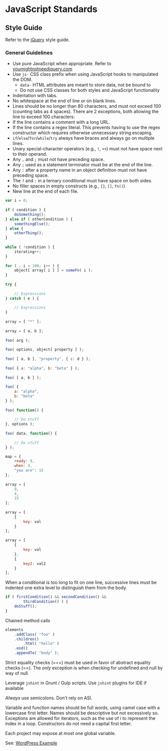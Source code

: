# JavaScript Standards

## Style Guide
Refer to the [jQuery](http://contribute.jquery.org/style-guide/js/) style guide.


### General Guidelines

- Use pure JavaScript when appropriate. Refer to [youmightnotneedjquery.com](http://youmightnotneedjquery.com/)
- Use `js-` CSS class prefix when using JavaScript hooks to manipulated the DOM.
	- `data-` HTML attributes are meant to store data, not be bound to
	- Do not use CSS classes for both styles and JavaScript functionality
- Indentation with tabs.
- No whitespace at the end of line or on blank lines.
- Lines should be no longer than 80 characters, and must not exceed 100 (counting tabs as 4 spaces). There are 2 exceptions, both allowing the line to exceed 100 characters:
- If the line contains a comment with a long URL.
- If the line contains a regex literal. This prevents having to use the regex constructor which requires otherwise unnecessary string escaping.
- `if`/`else`/`for`/`while`/`try` always have braces and always go on multiple lines.
- Unary special-character operators (e.g., `!`, `++`) must not have space next to their operand.
- Any `,` and `;` must not have preceding space.
- Any `;` used as a statement terminator must be at the end of the line.
- Any `:` after a property name in an object definition must not have preceding space.
- The `?` and `:` in a ternary conditional must have space on both sides.
- No filler spaces in empty constructs (e.g., `{}`, `[]`, `fn()`)
- New line at the end of each file.

```js
var i = 0;
 
if ( condition ) {
    doSomething();
} else if ( otherCondition ) {
    somethingElse();
} else {
    otherThing();
}
 
while ( !condition ) {
    iterating++;
}
 
for ( ; i < 100; i++ ) {
    object[ array[ i ] ] = someFn( i );
}
 
try {
 
    // Expressions
} catch ( e ) {
 
    // Expressions
}
 
array = [ "*" ];
 
array = [ a, b ];
 
foo( arg );
 
foo( options, object[ property ] );
 
foo( [ a, b ], "property", { c: d } );
 
foo( { a: "alpha", b: "beta" } );
 
foo( [ a, b ] );
 
foo( {
    a: "alpha",
    b: "beta"
} );
 
foo( function() {
 
    // Do stuff
}, options );
 
foo( data, function() {
 
    // Do stuff
} );

map = {
    ready: 9,
    when: 4,
    "you are": 15
};
 
array = [
    9,
    4,
    15
];
 
array = [
    {
        key: val
    }
];
 
array = [
    {
        key: val
    },
    {
        key2: val2
    }
];

```

When a conditional is too long to fit on one line, successive lines must be indented one extra level to distinguish them from the body.

```js
if ( firstCondition() && secondCondition() &&
    	thirdCondition() ) {
	doStuff();
}

```

Chained method calls

```js
elements
    .addClass( "foo" )
    .children()
        .html( "hello" )
    .end()
    .appendTo( "body" );
```


Strict equality checks (===) must be used in favor of abstract equality checks (==). The *only* exception is when checking for undefined and null by way of null.

Leverage `jshint` in Grunt / Gulp scripts. Use `jshint` plugins for IDE if available

_Always_ use semicolons. Don't rely on ASI.

Variable and function names should be full words, using camel case with a lowercase first letter. Names should be descriptive but not excessively so. Exceptions are allowed for iterators, such as the use of i to represent the index in a loop. Constructors do not need a capital first letter.

Each project may expose at most one global variable.

See: [WordPress Example](script.js)

